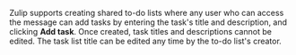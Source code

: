 Zulip supports creating shared to-do lists where any user who can access the
message can add tasks by entering the task's title and description, and clicking
**Add task**. Once created, task titles and descriptions cannot be edited. The task
list title can be edited any time by the to-do list's creator.
